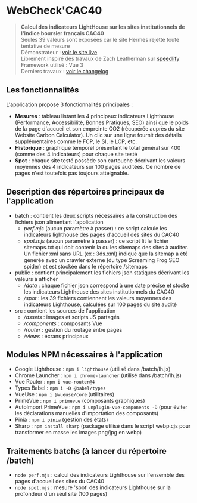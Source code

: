 # WebCheck'CAC40

> **Calcul des indicateurs LightHouse sur les sites institutionnels de l'indice boursier français CAC40**<br>
> Seules 39 valeurs sont exposées car le site Hermes rejette toute tentative de mesure<br>
> Démonstrateur : [voir le site live](https://webcheckcac40.andretonic.fr/)<br>
> Librement inspiré des travaux de Zach Leatherman sur [speedlify](https://github.com/zachleat/speedlify)<br>
> Framework utilisé : Vue 3<br>
> Derniers travaux : [voir le changelog](https://webcheckcac40.andretonic.fr/changelog)<br>

## Les fonctionnalités

L'application propose 3 fonctionnalités principales :
- **Mesures** : tableau listant les 4 principaux indicateurs Lighthouse (Performance, Accessibilité, Bonnes Pratiques, SEO) ainsi que le poids de la page d'accueil et son empreinte CO2 (récupérée auprès du site Website Carbon Calculator). Un clic sur une ligne fournit des détails supplémentaires comme le FCP, le SI, le LCP, etc. 
- **Historique** : graphique temporel présentant le total général sur 400 (somme des 4 indicateurs) pour chaque site testé
- **Spot** : chaque site testé possède son cartouche décrivant les valeurs moyennes des 4 indicateurs sur 100 pages auditées. Ce nombre de pages n'est toutefois pas toujours atteignable.

## Description des répertoires principaux de l'application

- batch : contient les deux scripts nécessaires à la construction des fichiers json alimentant l'application<br>
    - *perf.mjs* (aucun paramètre à passer) : ce script calcule les indicateurs lighthouse des pages d'accueil des sites du CAC40 
    - *spot.mjs* (aucun paramètre à passer) : ce script lit le fichier sitemaps.txt qui doit contenir la ou les sitemaps des sites à auditer. Un fichier xml sans URL (ex : 3ds.xml) indique que la sitemap a été générée avec un crawler externe (du type Screaming Frog SEO spider) et est stockée dans le répertoire /sitemaps
- public : contient principalement les fichiers json statiques décrivant les valeurs à afficher
    - */data* : chaque fichier json correspond à une date précise et stocke les indicateurs Lighthouse des sites institutionnels du CAC40
    - */spot* : les 39 fichiers contiennent les valeurs moyennes des indicateurs Lighthouse, calculées sur 100 pages du site audité
- src : contient les sources de l'application
    - */assets* : images et scripts JS partagés
    - */components* : composants Vue
    - */router* : gestion du routage entre pages
    - */views* : écrans principaux


## Modules NPM nécessaires à l'application

- Google Lighthouse : ```npm i lighthouse``` (utilisé dans /batch/lh.js)
- Chrome Launcher : ```npm i chrome-launcher``` (utilisé dans /batch/lh.js)
- Vue Router : ```npm i vue-router@4```
- Types Babel : ```npm i -D @babel/types```
- VueUse : ```npm i @vueuse/core``` (utilitaires)
- PrimeVue : ```npm i primevue``` (composants graphiques)
- AutoImport PrimeVue : ```npm i unplugin-vue-components -D``` (pour éviter les déclarations manuelles d'importation des composants)
- Pinia : ```npm i pinia``` (gestion des états)
- Sharp : ```npm install sharp``` (package utilisé dans le script webp.cjs pour transformer en masse les images png/jpg en webp)


## Traitements batchs (à lancer du répertoire /batch)

- ```node perf.mjs``` : calcul des indicateurs Lighthouse sur l'ensemble des pages d'accueil des sites du CAC40 
- ```node spot.mjs``` : mesure 'spot' des indicateurs Lighthouse sur la profondeur d'un seul site (100 pages)
